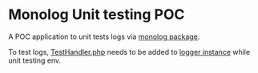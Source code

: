 # Monolog Unit testing POC

A POC application to unit tests logs via [monolog package](https://github.com/Seldaek/monolog).

To test logs, [TestHandler.php](https://github.com/Seldaek/monolog/blob/main/src/Monolog/Handler/TestHandler.php) needs to be added to [logger instance](https://github.com/Seldaek/monolog/blob/main/doc/01-usage.md#configuring-a-logger) while unit testing env.
